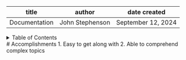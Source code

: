 | title | author | date created
| -------- | ------- | -------|
| Documentation | John Stephenson | September 12, 2024 |  
   
<!--
# Table of Contents  
-->
<details>  
<summary>Table of Contents</summary>

[Accomplishments](#accomplishments)  
</details>  
# Accomplishments 
    1. Easy to get along with  
    2. Able to comprehend complex topics  